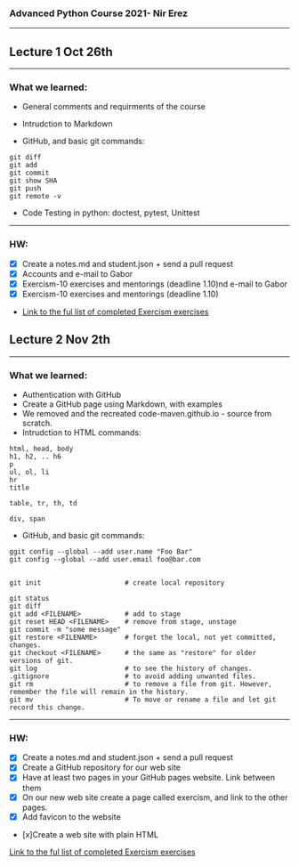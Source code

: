  <html>
<head>
 <link rel="shortcut icon" type="image/x-icon" href="Smiling_Devil_Emoji.ico.ico">
</head>


### Advanced Python Course 2021- Nir Erez
***
## Lecture 1 Oct 26th
***
### What we learned:

* General comments and requirments of the course
* Intrudction to Markdown

* GitHub, and basic git commands:

``` git status
git diff
git add
git commit
git show SHA
git push
git remote -v
```

* Code Testing in python: doctest, pytest, Unittest
***
### HW:

- [x] Create a notes.md and student.json + send a pull request
- [x] Accounts and e-mail to Gabor
- [x] Exercism-10 exercises and mentorings (deadline 1.10)nd e-mail to Gabor
- [x] Exercism-10 exercises and mentorings (deadline 1.10)

* [Link to the ful list of completed Exercism exercises](Excercism.md)


## Lecture 2 Nov 2th
***
### What we learned:

* Authentication with GitHub
* Create a GitHub page using Markdown, with examples
* We removed and the recreated code-maven.github.io - source from scratch.
* Intrudction to HTML commands:
 ```
 html, head, body
h1, h2, .. h6
p
ul, ol, li
hr
title

table, tr, th, td

div, span
  ```


* GitHub, and basic git commands:

```
ggit config --global --add user.name "Foo Bar"
git config --global --add user.email foo@bar.com


git init                     # create local repository

git status
git diff
git add <FILENAME>           # add to stage
git reset HEAD <FILENAME>    # remove from stage, unstage
git commit -m "some message"
git restore <FILENAME>       # forget the local, not yet committed, changes.
git checkout <FILENAME>      # the same as "restore" for older versions of git.
git log                      # to see the history of changes.
.gitignore                   # to avoid adding unwanted files.
git rm                       # to remove a file from git. However, remember the file will remain in the history.
git mv                       # To move or rename a file and let git record this change.
```
***
### HW:

- [x] Create a notes.md and student.json + send a pull request
- [x] Create a GitHub repository for our web site
- [x] Have at least two pages in your GitHub pages website. Link between them
- [x] On our new web site create a page called exercism, and link to the other pages.
- [x] Add favicon to the website
- [x]Create a web site with plain HTML


[Link to the ful list of completed Exercism exercises](Excercism.md)



<!--
**nirer06/nirer06** is a ✨ _special_ ✨ repository because its `README.md` (this file) appears on your GitHub profile.

Here are some ideas to get you started:

- 🔭 I’m currently working on ...
- 🌱 I’m currently learning ...
- 👯 I’m looking to collaborate on ...
- 🤔 I’m looking for help with ...
- 💬 Ask me about ...
- 📫 How to reach me: ...
- 😄 Pronouns: ...
- ⚡ Fun fact: ...
-->
